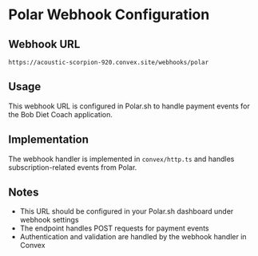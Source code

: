 # Polar Webhook Configuration

## Webhook URL
```
https://acoustic-scorpion-920.convex.site/webhooks/polar
```

## Usage
This webhook URL is configured in Polar.sh to handle payment events for the Bob Diet Coach application.

## Implementation
The webhook handler is implemented in `convex/http.ts` and handles subscription-related events from Polar.

## Notes
- This URL should be configured in your Polar.sh dashboard under webhook settings
- The endpoint handles POST requests for payment events
- Authentication and validation are handled by the webhook handler in Convex 